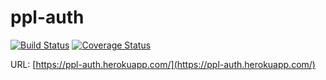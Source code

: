 # ppl-auth

[![Build Status](https://travis-ci.org/ob-vss-ss18/ppl-auth.svg?branch=master)](https://travis-ci.org/ob-vss-ss18/ppl-auth)
[![Coverage Status](https://coveralls.io/repos/github/ob-vss-ss18/ppl-auth/badge.svg?branch=master)](https://coveralls.io/github/ob-vss-ss18/ppl-auth?branch=master)

URL: [https://ppl-auth.herokuapp.com/](https://ppl-auth.herokuapp.com/)